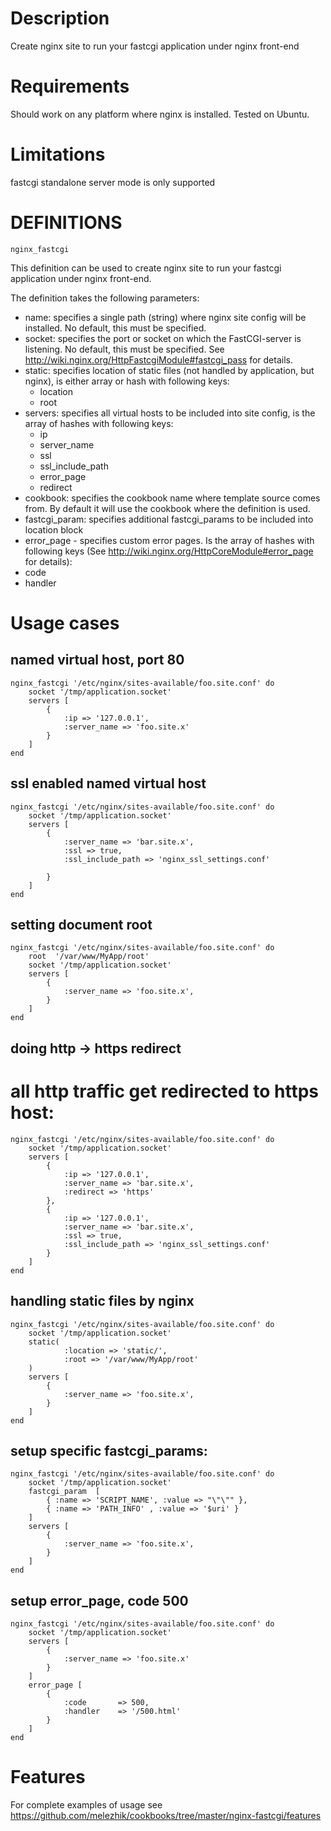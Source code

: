 # Description
Create nginx site to run your fastcgi application under nginx front-end

# Requirements
Should work on any platform where nginx is installed. Tested on Ubuntu.

# Limitations
fastcgi standalone server mode is only supported

# DEFINITIONS
``nginx_fastcgi``

This definition can be used to create nginx site to run your fastcgi application under nginx front-end.
 
The definition takes the following parameters:
 
* name: specifies a single path (string) where nginx site config will be installed. No default, this must be specified.
* socket: specifies the port or socket on which the FastCGI-server is listening. No default, this must be specified. 
  See http://wiki.nginx.org/HttpFastcgiModule#fastcgi_pass for details.
* static: specifies location of static files (not handled by application, but nginx), is either array or hash with following keys:
   * location
   * root
* servers: specifies all virtual hosts to be included into site config, is the array of hashes with following keys:
   * ip
   * server_name
   * ssl
   * ssl_include_path
   * error_page
   * redirect
* cookbook: specifies the cookbook name where template source comes from. By default it will use the cookbook where the definition is used.
* fastcgi_param: specifies additional fastcgi_params to be included into location block
* error_page - specifies custom error pages. Is the array of hashes with following keys (See http://wiki.nginx.org/HttpCoreModule#error_page for details):
 * code
 * handler


# Usage cases

## named virtual host, port 80

    nginx_fastcgi '/etc/nginx/sites-available/foo.site.conf' do
        socket '/tmp/application.socket'
        servers [
            {
                :ip => '127.0.0.1',
                :server_name => 'foo.site.x'
            }
        ]
    end

## ssl enabled named virtual host
    
    nginx_fastcgi '/etc/nginx/sites-available/foo.site.conf' do
        socket '/tmp/application.socket'
        servers [
            {
                :server_name => 'bar.site.x',
                :ssl => true,
                :ssl_include_path => 'nginx_ssl_settings.conf'
                
            }
        ]
    end

## setting document root

    nginx_fastcgi '/etc/nginx/sites-available/foo.site.conf' do
        root  '/var/www/MyApp/root'
        socket '/tmp/application.socket'
        servers [
            {
                :server_name => 'foo.site.x',
            }
        ]
    end

## doing http -> https redirect

 # all http traffic get redirected to https host:
    
    nginx_fastcgi '/etc/nginx/sites-available/foo.site.conf' do
        socket '/tmp/application.socket'
        servers [
            {
                :ip => '127.0.0.1',
                :server_name => 'bar.site.x',
                :redirect => 'https'                
            },
            {
                :ip => '127.0.0.1',
                :server_name => 'bar.site.x',
                :ssl => true,
                :ssl_include_path => 'nginx_ssl_settings.conf'
            }
        ]
    end

## handling static files by nginx

    nginx_fastcgi '/etc/nginx/sites-available/foo.site.conf' do
        socket '/tmp/application.socket'
        static(
                :location => 'static/',
                :root => '/var/www/MyApp/root'
        )
        servers [
            {
                :server_name => 'foo.site.x',
            }
        ]
    end

## setup specific fastcgi_params:

    nginx_fastcgi '/etc/nginx/sites-available/foo.site.conf' do
        socket '/tmp/application.socket'
        fastcgi_param  [
            { :name => 'SCRIPT_NAME', :value => "\"\"" },
            { :name => 'PATH_INFO' , :value => '$uri' }
        ]
        servers [
            {
                :server_name => 'foo.site.x',
            }
        ]
    end

## setup error_page, code 500

    nginx_fastcgi '/etc/nginx/sites-available/foo.site.conf' do
        socket '/tmp/application.socket'
        servers [
            {
                :server_name => 'foo.site.x'
            }
        ]
        error_page [
            {
                :code       => 500,
                :handler    => '/500.html'
            }
        ]
    end

# Features
For complete examples of usage see https://github.com/melezhik/cookbooks/tree/master/nginx-fastcgi/features

